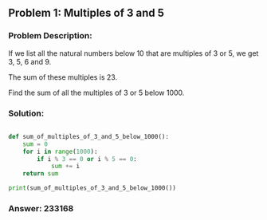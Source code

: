 ## Problem 1: Multiples of 3 and 5

### Problem Description:

If we list all the natural numbers below 10 that are multiples of 3 or 5, we get 3, 5, 6 and 9.

The sum of these multiples is 23.

Find the sum of all the multiples of 3 or 5 below 1000.

### Solution:

```python

def sum_of_multiples_of_3_and_5_below_1000():
    sum = 0
    for i in range(1000):
        if i % 3 == 0 or i % 5 == 0:
            sum += i
    return sum

print(sum_of_multiples_of_3_and_5_below_1000())

```

### Answer: 233168
